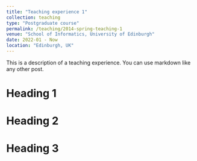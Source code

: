 ```yaml
---
title: "Teaching experience 1"
collection: teaching
type: "Postgraduate course"
permalink: /teaching/2014-spring-teaching-1
venue: "School of Informatics, University of Edinburgh"
date: 2022-01 - Now
location: "Edinburgh, UK"
---
```


This is a description of a teaching experience. You can use markdown like any other post.

Heading 1
======

Heading 2
======

Heading 3
======
